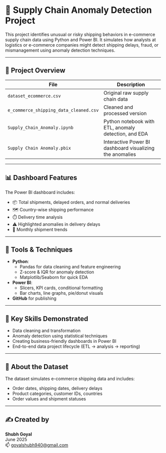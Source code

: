 # 🚚 Supply Chain Anomaly Detection Project

This project identifies unusual or risky shipping behaviors in e-commerce supply chain data using Python and Power BI. It simulates how analysts at logistics or e-commerce companies might detect shipping delays, fraud, or mismanagement using anomaly detection techniques.

---

## 📂 Project Overview

| File | Description |
|------|-------------|
| `dataset_ecommerce.csv` | Original raw supply chain data |
| `e_commerce_shipping_data_cleaned.csv` | Cleaned and processed version |
| `Supply_Chain_Anomaly.ipynb` | Python notebook with ETL, anomaly detection, and EDA |
| `Supply Chain Anomaly.pbix` | Interactive Power BI dashboard visualizing the anomalies |

---

## 📊 Dashboard Features

The Power BI dashboard includes:

- 📦 Total shipments, delayed orders, and normal deliveries
- 🗺️ Country-wise shipping performance
- ⏱️ Delivery time analysis
- ⚠️ Highlighted anomalies in delivery delays
- 📅 Monthly shipment trends

---

## 🔧 Tools & Techniques

- **Python**:
  - Pandas for data cleaning and feature engineering
  - Z-score & IQR for anomaly detection
  - Matplotlib/Seaborn for quick EDA
- **Power BI**:
  - Slicers, KPI cards, conditional formatting
  - Bar charts, line graphs, pie/donut visuals
- **GitHub** for publishing

---

## 🧠 Key Skills Demonstrated

- Data cleaning and transformation
- Anomaly detection using statistical techniques
- Creating business-friendly dashboards in Power BI
- End-to-end data project lifecycle (ETL → analysis → reporting)

---

## 📌 About the Dataset

The dataset simulates e-commerce shipping data and includes:
- Order dates, shipping dates, delivery delays
- Product categories, customer IDs, countries
- Order values and shipment statuses

---

## ✍️ Created by

**Shubh Goyal**  
June 2025  
📫 goyalshubh940@gmail.com

